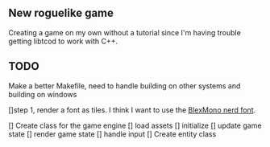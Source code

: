## New roguelike game
Creating a game on my own without a tutorial since I'm having trouble getting libtcod to work with C++.

## TODO
Make a better Makefile, need to handle building on other systems and building on windows

[]step 1, render a font as tiles. I think I want to use the [BlexMono nerd font](https://github.com/ryanoasis/nerd-fonts/releases/download/v3.4.0/IBMPlexMono.zip).

[] Create class for the game engine
    [] load assets
    [] initialize
    [] update game state
    [] render game state
    [] handle input
[] Create entity class


